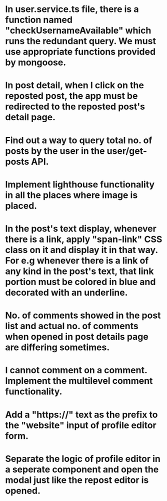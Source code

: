 # In user.service.ts file, there is a function named "checkUsernameAvailable" which runs the redundant query. We must use appropriate functions provided by mongoose.
# In post detail, when I click on the reposted post, the app must be redirected to the reposted post's detail page.
# Find out a way to query total no. of posts by the user in the user/get-posts API.
# Implement lighthouse functionality in all the places where image is placed.
# In the post's text display, whenever there is a link, apply "span-link" CSS class on it and display it in that way. For e.g whenever there is a link of any kind in the post's text, that link portion must be colored in blue and decorated with an underline.
# No. of comments showed in the post list and actual no. of comments when opened in post details page are differing sometimes.
# I cannot comment on a comment. Implement the multilevel comment functionality.
# Add a "https://" text as the prefix to the "website" input of profile editor form.
# Separate the logic of profile editor in a seperate component and open the modal just like the repost editor is opened.